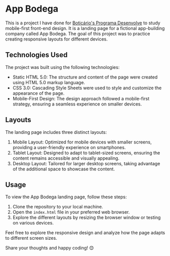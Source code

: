 # App Bodega

This is a project I have done for [Boticário's Programa Desenvolve](https://desenvolve.grupoboticario.com.br/) to study mobile-first front-end design. It is a landing page for a fictional app-building company called App Bodega. The goal of this project was to practice creating responsive layouts for different devices.

## Technologies Used

The project was built using the following technologies:

- Static HTML 5.0: The structure and content of the page were created using HTML 5.0 markup language.
- CSS 3.0: Cascading Style Sheets were used to style and customize the appearance of the page.
- Mobile-First Design: The design approach followed a mobile-first strategy, ensuring a seamless experience on smaller devices.

## Layouts

The landing page includes three distinct layouts:

1. Mobile Layout: Optimized for mobile devices with smaller screens, providing a user-friendly experience on smartphones.
2. Tablet Layout: Designed to adapt to tablet-sized screens, ensuring the content remains accessible and visually appealing.
3. Desktop Layout: Tailored for larger desktop screens, taking advantage of the additional space to showcase the content.

## Usage

To view the App Bodega landing page, follow these steps:

1. Clone the repository to your local machine.
2. Open the `index.html` file in your preferred web browser.
3. Explore the different layouts by resizing the browser window or testing on various devices.

Feel free to explore the responsive design and analyze how the page adapts to different screen sizes.

Share your thoughts and happy coding! 😊
